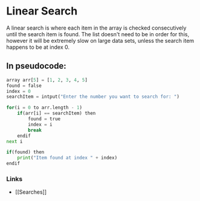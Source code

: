 # Linear Search
A linear search is where each item in the array is checked consecutively until the search item is found. The list doesn't need to be in order for this, however it will be extremely slow on large data sets, unless the search item happens to be at index 0.

## In pseudocode:
``` python
array arr[5] = [1, 2, 3, 4, 5]
found = false
index = 0
searchItem = intput("Enter the number you want to search for: ")

for(i = 0 to arr.length - 1)
	if(arr[i] == searchItem) then
		found = true
		index = i
		break
	endif
next i

if(found) then
	print("Item found at index " + index)
endif
```

### Links
- [[Searches]]